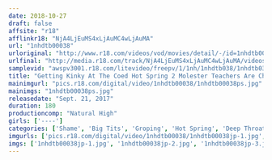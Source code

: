```yaml
---
date: 2018-10-27
draft: false
affsite: "r18"
afflinkr18: "NjA4LjEuMS4xLjAuMC4wLjAuMA"
url: "1nhdtb00038"
urloriginal: "http://www.r18.com/videos/vod/movies/detail/-/id=1nhdtb00038"
urlfinal: "http://media.r18.com/track/NjA4LjEuMS4xLjAuMC4wLjAuMA/videos/vod/movies/detail/-/id=1nhdtb00038"
samplevid: "awspv3001.r18.com/litevideo/freepv/1/1nh/1nhdtb038/1nhdtb038_dmb_w.mp4"
title: "Getting Kinky At The Coed Hot Spring 2 Molester Teachers Are Chasing Big Tits Ladies And Forcing Them To Cum With Pussy Pounding Pleasure Pumping!!"
mainimgurl: "pics.r18.com/digital/video/1nhdtb00038/1nhdtb00038ps.jpg"
mainimgs: "1nhdtb00038ps.jpg"
releasedate: "Sept. 21, 2017"
duration: 180
productioncomp: "Natural High"
girls: ['----']
categories: ['Shame', 'Big Tits', 'Groping', 'Hot Spring', 'Deep Throat', 'Hi-Def']
imgurls: ['pics.r18.com/digital/video/1nhdtb00038/1nhdtb00038jp-1.jpg', 'pics.r18.com/digital/video/1nhdtb00038/1nhdtb00038jp-2.jpg', 'pics.r18.com/digital/video/1nhdtb00038/1nhdtb00038jp-3.jpg', 'pics.r18.com/digital/video/1nhdtb00038/1nhdtb00038jp-4.jpg', 'pics.r18.com/digital/video/1nhdtb00038/1nhdtb00038jp-5.jpg', 'pics.r18.com/digital/video/1nhdtb00038/1nhdtb00038jp-6.jpg', 'pics.r18.com/digital/video/1nhdtb00038/1nhdtb00038jp-7.jpg', 'pics.r18.com/digital/video/1nhdtb00038/1nhdtb00038jp-8.jpg', 'pics.r18.com/digital/video/1nhdtb00038/1nhdtb00038jp-9.jpg', 'pics.r18.com/digital/video/1nhdtb00038/1nhdtb00038jp-10.jpg', 'pics.r18.com/digital/video/1nhdtb00038/1nhdtb00038jp-11.jpg', 'pics.r18.com/digital/video/1nhdtb00038/1nhdtb00038jp-12.jpg', 'pics.r18.com/digital/video/1nhdtb00038/1nhdtb00038jp-13.jpg', 'pics.r18.com/digital/video/1nhdtb00038/1nhdtb00038jp-14.jpg', 'pics.r18.com/digital/video/1nhdtb00038/1nhdtb00038jp-15.jpg', 'pics.r18.com/digital/video/1nhdtb00038/1nhdtb00038jp-16.jpg', 'pics.r18.com/digital/video/1nhdtb00038/1nhdtb00038jp-17.jpg', 'pics.r18.com/digital/video/1nhdtb00038/1nhdtb00038jp-18.jpg', 'pics.r18.com/digital/video/1nhdtb00038/1nhdtb00038jp-19.jpg', 'pics.r18.com/digital/video/1nhdtb00038/1nhdtb00038jp-20.jpg']
imgs: ['1nhdtb00038jp-1.jpg', '1nhdtb00038jp-2.jpg', '1nhdtb00038jp-3.jpg', '1nhdtb00038jp-4.jpg', '1nhdtb00038jp-5.jpg', '1nhdtb00038jp-6.jpg', '1nhdtb00038jp-7.jpg', '1nhdtb00038jp-8.jpg', '1nhdtb00038jp-9.jpg', '1nhdtb00038jp-10.jpg', '1nhdtb00038jp-11.jpg', '1nhdtb00038jp-12.jpg', '1nhdtb00038jp-13.jpg', '1nhdtb00038jp-14.jpg', '1nhdtb00038jp-15.jpg', '1nhdtb00038jp-16.jpg', '1nhdtb00038jp-17.jpg', '1nhdtb00038jp-18.jpg', '1nhdtb00038jp-19.jpg', '1nhdtb00038jp-20.jpg']
---
```

